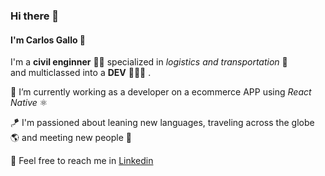 ### Hi there 👋

#### I'm **Carlos Gallo** 🐓 <br />
I'm a **civil enginner** 👷🏽 specialized in *logistics and transportation* 🚠 <br />
and multiclassed into a **DEV** 👨🏽‍💻 .

🔭 I’m currently working as a developer on a ecommerce APP using *React Native*  ⚛️ 

🪁 I'm passioned about leaning new languages, traveling across the globe 🌎 and meeting new people 👋

📱 Feel free to reach me in [Linkedin](https://www.linkedin.com/in/carlosalbertogallo/)

<!--
**carlosgallo0/carlosgallo0** is a ✨ _special_ ✨ repository because its `README.md` (this file) appears on your GitHub profile.

Here are some ideas to get you started:

- 🔭 I’m currently working on ...
- 🌱 I’m currently learning ...
- 👯 I’m looking to collaborate on ...
- 🤔 I’m looking for help with ...
- 💬 Ask me about ...
- 📫 How to reach me: ...
- 😄 Pronouns: ...
- ⚡ Fun fact: ...
-->
